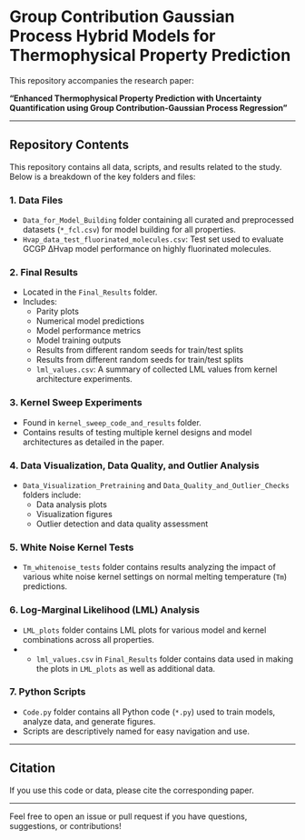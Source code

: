 # Group Contribution Gaussian Process Hybrid Models for Thermophysical Property Prediction

This repository accompanies the research paper:

**“Enhanced Thermophysical Property Prediction with Uncertainty Quantification using Group Contribution-Gaussian Process Regression”**

---

## Repository Contents

This repository contains all data, scripts, and results related to the study. Below is a breakdown of the key folders and files:

### 1. Data Files
- `Data_for_Model_Building` folder containing all curated and preprocessed datasets (`*_fcl.csv`) for model building for all properties.
- `Hvap_data_test_fluorinated_molecules.csv`: Test set used to evaluate GCGP ΔHvap model performance on highly fluorinated molecules.

### 2. Final Results
- Located in the `Final_Results` folder.
- Includes:
  - Parity plots
  - Numerical model predictions
  - Model performance metrics
  - Model training outputs
  - Results from different random seeds for train/test splits
  - Results from different random seeds for train/test splits
  - `lml_values.csv`: A summary of collected LML values from kernel architecture experiments.

### 3. Kernel Sweep Experiments
- Found in `kernel_sweep_code_and_results` folder.
- Contains results of testing multiple kernel designs and model architectures as detailed in the paper.

### 4. Data Visualization, Data Quality, and Outlier Analysis
- `Data_Visualization_Pretraining` and `Data_Quality_and_Outlier_Checks` folders include:
  - Data analysis plots
  - Visualization figures
  - Outlier detection and data quality assessment

### 5. White Noise Kernel Tests
- `Tm_whitenoise_tests` folder contains results analyzing the impact of various white noise kernel settings on normal melting temperature (`Tm`) predictions.

### 6. Log-Marginal Likelihood (LML) Analysis
- `LML_plots` folder contains LML plots for various model and kernel combinations across all properties.
- - `lml_values.csv` in `Final_Results` folder contains data used in making the plots in `LML_plots` as well as additional data.
  

### 7. Python Scripts
- `Code.py` folder contains all Python code (`*.py`) used to train models, analyze data, and generate figures.
- Scripts are descriptively named for easy navigation and use.

---

## Citation
If you use this code or data, please cite the corresponding paper.

---

Feel free to open an issue or pull request if you have questions, suggestions, or contributions!

